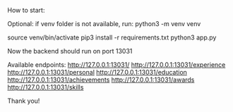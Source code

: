 How to start:

Optional: if venv folder is not available, run:
    python3 -m venv venv

source venv/bin/activate
pip3 install -r requirements.txt
python3 app.py

Now the backend should run on port 13031

Available endpoints:
http://127.0.0.1:13031/
http://127.0.0.1:13031/experience
http://127.0.0.1:13031/personal
http://127.0.0.1:13031/education
http://127.0.0.1:13031/achievements
http://127.0.0.1:13031/awards
http://127.0.0.1:13031/skills

Thank you!
